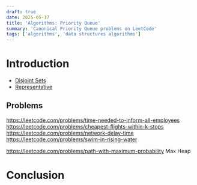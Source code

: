 ```yaml
---
draft: true
date: 2025-05-17
title: 'Algorithms: Priority Queue'
summary: 'Canonical Priority Queue problems on LeetCode'
tags: ['algorithms', 'data structures algorithms']
---
```


# Introduction

- [Disjoint Sets]()
- [Representative]()

## Problems

https://leetcode.com/problems/time-needed-to-inform-all-employees
https://leetcode.com/problems/cheapest-flights-within-k-stops
https://leetcode.com/problems/network-delay-time
https://leetcode.com/problems/swim-in-rising-water

https://leetcode.com/problems/path-with-maximum-probability
Max Heap

# Conclusion
